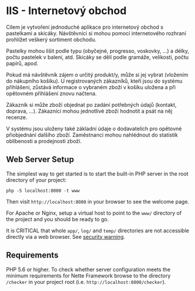 IIS - Internetový obchod
=============

 Cílem je vytvoření jednoduché aplikace pro internetový obchod s pastelkami a skicáky. Návštěvníci si mohou pomocí internetového rozhraní prohlížet veškerý sortiment obchodu.
    
Pastelky mohou lišit podle typu (obyčejné, progresso, voskovky, ...) a délky, počtu pastelek v balení, atd. Skicáky se dělí podle gramáže, velikosti, počtu papírů, apod.

Pokud má návštěvník zájem o určitý produkt/y, může si jej vybrat (vložením do nákupního košíku). U registrovaných zákazníků, kteří jsou do systému přihlášeni, zůstává informace o vybraném zboží v košíku uložena a při opětovném přihlášení znovu načtena. 

Zákazník si může zboží objednat po zadání potřebných údajů (kontakt, doprava, ...). Zákazníci mohou jednotlivé zboží hodnotit a psát na něj recenze.

V systému jsou uloženy také základní údaje o dodavatelích pro opětovné přiobjednání dalšího zboží. Zaměstnanci mohou nahlédnout do statistik oblíbenosti a prodejnosti zboží.

Web Server Setup
----------------

The simplest way to get started is to start the built-in PHP server in the root directory of your project:

	php -S localhost:8000 -t www

Then visit `http://localhost:8000` in your browser to see the welcome page.

For Apache or Nginx, setup a virtual host to point to the `www/` directory of the project and you
should be ready to go.

It is CRITICAL that whole `app/`, `log/` and `temp/` directories are not accessible directly
via a web browser. See [security warning](https://nette.org/security-warning).


Requirements
------------

PHP 5.6 or higher. To check whether server configuration meets the minimum requirements for
Nette Framework browse to the directory `/checker` in your project root (i.e. `http://localhost:8000/checker`).
